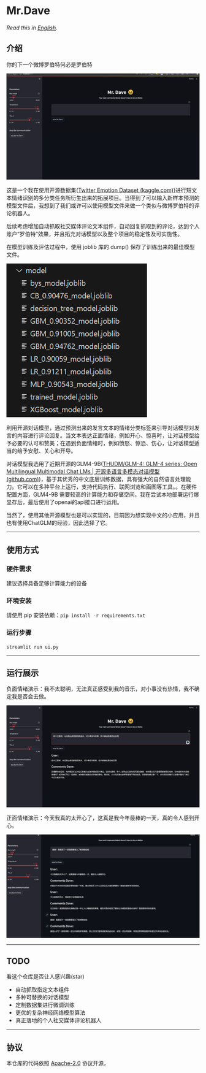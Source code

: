 # Mr.Dave

*Read this in [English](README_en.md).*

## 介绍

你的下一个微博罗伯特何必是罗伯特

![](resources/44321.png)



这是一个我在使用开源数据集([Twitter Emotion Dataset (kaggle.com)](https://www.kaggle.com/datasets/adhamelkomy/twitter-emotion-dataset/data))进行短文本情绪识别的多分类任务所衍生出来的拓展项目。当得到了可以输入新样本预测的模型文件后，我想到了我们或许可以使用模型文件来做一个类似与微博罗伯特的评论机器人。

后续考虑增加自动抓取社交媒体评论文本组件，自动回复抓取到的评论，达到个人账户“罗伯特”效果，并且拓充对话模型以及整个项目的稳定性及可实施性。



在模型训练及评估过程中，使用 joblib 库的 dump() 保存了训练出来的最佳模型文件。

![](resources/78906.png)

利用开源对话模型，通过预测出来的发言文本的情绪分类标签来引导对话模型对发言的内容进行评论回复。当文本表达正面情绪，例如开心、惊喜时，让对话模型给予必要的认可和赞美；在遇到负面情绪时，例如愤怒、惊恐、伤心，让对话模型适当的给予安慰、关心和开导。

对话模型我选用了近期开源的GLM4-9B([THUDM/GLM-4: GLM-4 series: Open Multilingual Multimodal Chat LMs | 开源多语言多模态对话模型 (github.com)](https://github.com/THUDM/GLM-4))，基于其优秀的中文底层训练数据，具有强大的自然语言处理能力。它可以在多种平台上运行，支持代码执行、联网浏览和画图等工具。。在硬件配置方面，GLM4-9B 需要较高的计算能力和存储空间，我在尝试本地部署运行爆显存后，最后使用了openai的api接口进行运用。

当然了，使用其他开源模型也是可以实现的，目前因为想实现中文的小应用，并且也有使用ChatGLM的经验，因此选择了它。

-----

## 使用方式

### 硬件需求
建议选择具备足够计算能力的设备

### 环境安装
请使用 pip 安装依赖：`pip install -r requirements.txt`

### 运行步骤
`streamlit run ui.py`



-----
## 运行展示
负面情绪演示：我不太聪明，无法真正感受到我的音乐，对小事没有热情，我不确定我是否会去做。

![](resources/21144.png)

正面情绪演示：今天我真的太开心了，这真是我今年最棒的一天，真的令人感到开心。

![](resources/43678.png)

-----
## TODO

看这个仓库是否让人感兴趣(star)

- 自动抓取指定文本组件
- 多种可替换的对话模型
- 定制数据集进行微调训练
- 更优的复杂神经网络模型算法
- 真正落地的个人社交媒体评论机器人

-----
## 协议
本仓库的代码依照 [Apache-2.0](LICENSE) 协议开源，

